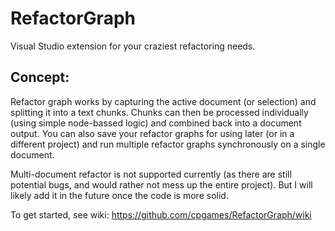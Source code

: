
# RefactorGraph

Visual Studio extension for your craziest refactoring needs.  

## Concept:  

Refactor graph works by capturing the active document (or selection) and splitting it into a text chunks. Chunks can then be processed individually (using simple node-bassed logic) and combined back into a document output. You can also save your refactor graphs for using later (or in a different project) and run multiple refactor graphs synchronously on a single document.

Multi-document refactor is not supported currently (as there are still potential bugs, and would rather not mess up the entire project). But I will likely add it in the future once the code is more solid.

To get started, see wiki: https://github.com/cpgames/RefactorGraph/wiki
